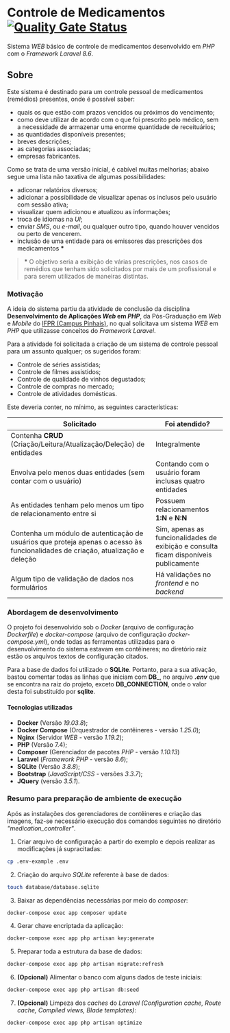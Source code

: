 
# Controle de Medicamentos [![Quality Gate Status](https://sonarcloud.io/api/project_badges/measure?project=lucasrafael_php-medication_controller&metric=alert_status)](https://sonarcloud.io/dashboard?id=lucasrafael_php-medication_controller)

Sistema *WEB* básico de controle de medicamentos desenvolvido em *PHP* com o *Framework Laravel 8.6*.

## Sobre

Este sistema é destinado para um controle pessoal de medicamentos (remédios) presentes, onde é possível saber:

- quais os que estão com prazos vencidos ou próximos do vencimento;
- como deve utilizar de acordo com o que foi prescrito pelo médico, sem a necessidade de armazenar uma enorme quantidade de receituários;
- as quantidades disponíveis presentes;
- breves descrições;
- as categorias associadas;
- empresas fabricantes.

Como se trata de uma versão inicial, é cabível muitas melhorias; abaixo segue uma lista não taxativa de algumas possibilidades:

- adiconar relatórios diversos;
- adicionar a possibilidade de visualizar apenas os inclusos pelo usuário com sessão ativa;
- visualizar quem adicionou e atualizou as informações;
- troca de idiomas na *UI*;
- enviar *SMS*, ou *e-mail*, ou qualquer outro tipo, quando houver vencidos ou perto de vencerem.
- inclusão de uma entidade para os emissores das prescrições dos medicamentos __\*__

>__\*__ O objetivo seria a exibição de várias prescrições, nos casos de remédios que tenham sido solicitados por mais de um profissional e para serem utilizados de maneiras distintas. 

### Motivação

A ideia do sistema partiu da atividade de conclusão da disciplina **Desenvolvimento de Aplicações _Web_ em _PHP_**, da Pós-Graduação em *Web* e *Mobile* do [IFPR (Campus Pinhais)](https://pinhais.ifpr.edu.br), no qual solicitava um sistema *WEB* em *PHP* que utilizasse conceitos do *Framework Laravel*.

Para a atividade foi solicitada a criação de um sistema de controle pessoal para um assunto qualquer; os sugeridos foram:

- Controle de séries assistidas;
- Controle de filmes assistidos;
- Controle de qualidade de vinhos degustados;
- Controle de compras no mercado;
- Controle de atividades domésticas.

Este deveria conter, no mínimo, as seguintes características:

| Solicitado | Foi atendido? |
| --- | --- |
| Contenha **CRUD** (Criação/Leitura/Atualização/Deleção) de entidades | Integralmente |
| Envolva pelo menos duas entidades (sem contar com o usuário) | Contando com o usuário foram inclusas quatro entidades |
| As entidades tenham pelo menos um tipo de relacionamento entre si | Possuem relacionamentos **1:N** e **N:N** |
| Contenha um módulo de autenticação de usuários que proteja apenas o acesso às funcionalidades de criação, atualização e deleção | Sim, apenas as funcionalidades de exibição e consulta ficam disponíveis publicamente |
| Algum tipo de validação de dados nos formulários | Há validações no *frontend* e no *backend* |

### Abordagem de desenvolvimento

O projeto foi desenvolvido sob o *Docker* (arquivo de configuração *Dockerfile*) e *docker-compose* (arquivo de configuração *docker-compose.yml*), onde todas as ferramentas utilizadas para o desenvolvimento do sistema estavam em contêineres; no diretório raiz estão os arquivos textos de configuração citados.

Para a base de dados foi utilizado o **SQLite**. Portanto, para a sua ativação, bastou comentar todas as linhas que iniciam com **DB\_**, no arquivo **_.env_** que se encontra na raiz do projeto, exceto **DB_CONNECTION**, onde o valor desta foi substituído por **sqlite**.

#### Tecnologias utilizadas 

- **Docker** (Versão *19.03.8*);
- **Docker Compose** (Orquestrador de contêineres - versão *1.25.0*);
- **Nginx** (Servidor *WEB* - versão *1.19.2*);
- **PHP** (Versão 7.4);
- **Composer** (Gerenciador de pacotes *PHP* - versão *1.10.13*)
- **Laravel** (*Framework PHP* - versão *8.6*);
- **SQLite** (Versão *3.8.8*);
- **Bootstrap** (*JavaScript/CSS* - versões *3.3.7*);
- **JQuery** (versão *3.5.1*).

### Resumo para preparação de ambiente de execução

Após as instalações dos gerenciadores de contêineres e criação das imagens, faz-se necessário execução dos comandos seguintes no diretório *"medication_controller"*.

1. Criar arquivo de configuração a partir do exemplo e depois realizar as modificações já supracitadas:
```sh
cp .env-example .env
```

2. Criação do arquivo *SQLite* referente à base de dados:
```sh
touch database/database.sqlite
```

3. Baixar as dependências necessárias por meio do *composer*:
```sh
docker-compose exec app composer update
```

4. Gerar chave encriptada da aplicação:
```sh
docker-compose exec app php artisan key:generate
```

5. Preparar toda a estrutura da base de dados: 
```sh
docker-compose exec app php artisan migrate:refresh
```

6. **(Opcional)** Alimentar o banco com alguns dados de teste iniciais:
```sh
docker-compose exec app php artisan db:seed
```

7. **(Opcional)** Limpeza dos *caches* do *Laravel* *(Configuration cache, Route cache, Compiled views, Blade templates)*: 
```sh
docker-compose exec app php artisan optimize
```

